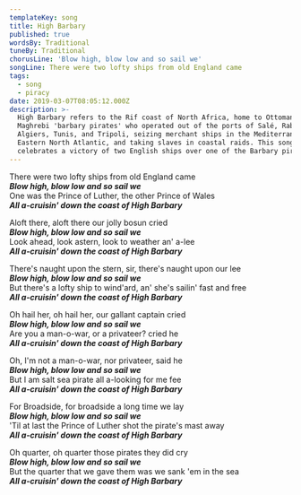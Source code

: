 ```yaml
---
templateKey: song
title: High Barbary
published: true
wordsBy: Traditional
tuneBy: Traditional
chorusLine: 'Blow high, blow low and so sail we'
songLine: There were two lofty ships from old England came
tags:
  - song
  - piracy
date: 2019-03-07T08:05:12.000Z
description: >-
  High Barbary refers to the Rif coast of North Africa, home to Ottoman and
  Maghrebi 'barbary pirates' who operated out of the ports of Salé, Rabat,
  Algiers, Tunis, and Tripoli, seizing merchant ships in the Mediterranean and
  Eastern North Atlantic, and taking slaves in coastal raids. This song
  celebrates a victory of two English ships over one of the Barbary pirates.
---
```

There were two lofty ships from old England came\
***Blow high, blow low and so sail we***\
One was the Prince of Luther, the other Prince of Wales\
***All a-cruisin' down the coast of High Barbary*** 

Aloft there, aloft there our jolly bosun cried\
***Blow high, blow low and so sail we***\
Look ahead, look astern, look to weather an' a-lee\
***All a-cruisin' down the coast of High Barbary*** 

There's naught upon the stern, sir, there's naught upon our lee\
***Blow high, blow low and so sail we***\
But there's a lofty ship to wind'ard, an' she's sailin' fast and
free\
***All a-cruisin' down the coast of High Barbary*** 

Oh hail her, oh hail her, our gallant captain cried\
***Blow high, blow low and so sail we***\
Are you a man-o-war, or a privateer? cried he\
***All a-cruisin' down the coast of High Barbary*** 

Oh, I'm not a man-o-war, nor privateer, said he\
***Blow high, blow low and so sail we***\
But I am salt sea pirate all a-looking for me fee\
***All a-cruisin' down the coast of High Barbary*** 

For Broadside, for broadside a long time we lay\
***Blow high, blow low and so sail we***\
'Til at last the Prince of Luther shot the pirate's mast away\
***All a-cruisin' down the coast of High Barbary*** 

Oh quarter, oh quarter those pirates they did cry\
***Blow high, blow low and so sail we***\
But the quarter that we gave them was we sank 'em in the sea\
***All a-cruisin' down the coast of High Barbary*** 
